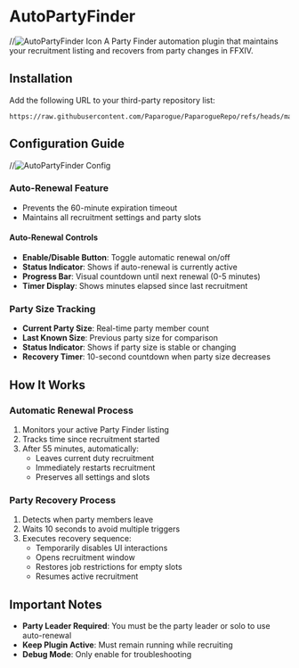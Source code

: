 # AutoPartyFinder
//![AutoPartyFinder Icon](https://raw.githubusercontent.com/Paparogue/AutoPartyFinder/main/icon.png)
A Party Finder automation plugin that maintains your recruitment listing and recovers from party changes in FFXIV.

## Installation
Add the following URL to your third-party repository list:
```
https://raw.githubusercontent.com/Paparogue/PaparogueRepo/refs/heads/main/repo.json
```

## Configuration Guide
//![AutoPartyFinder Config](https://raw.githubusercontent.com/Paparogue/AutoPartyFinder/main/config_screenshot.png)

### Auto-Renewal Feature
- Prevents the 60-minute expiration timeout
- Maintains all recruitment settings and party slots

#### Auto-Renewal Controls
- **Enable/Disable Button**: Toggle automatic renewal on/off
- **Status Indicator**: Shows if auto-renewal is currently active
- **Progress Bar**: Visual countdown until next renewal (0-5 minutes)
- **Timer Display**: Shows minutes elapsed since last recruitment

### Party Size Tracking
- **Current Party Size**: Real-time party member count
- **Last Known Size**: Previous party size for comparison
- **Status Indicator**: Shows if party size is stable or changing
- **Recovery Timer**: 10-second countdown when party size decreases

## How It Works

### Automatic Renewal Process
1. Monitors your active Party Finder listing
2. Tracks time since recruitment started
3. After 55 minutes, automatically:
   - Leaves current duty recruitment
   - Immediately restarts recruitment
   - Preserves all settings and slots 

### Party Recovery Process
1. Detects when party members leave
2. Waits 10 seconds to avoid multiple triggers
3. Executes recovery sequence:
   - Temporarily disables UI interactions
   - Opens recruitment window
   - Restores job restrictions for empty slots
   - Resumes active recruitment

## Important Notes
- **Party Leader Required**: You must be the party leader or solo to use auto-renewal
- **Keep Plugin Active**: Must remain running while recruiting
- **Debug Mode**: Only enable for troubleshooting
